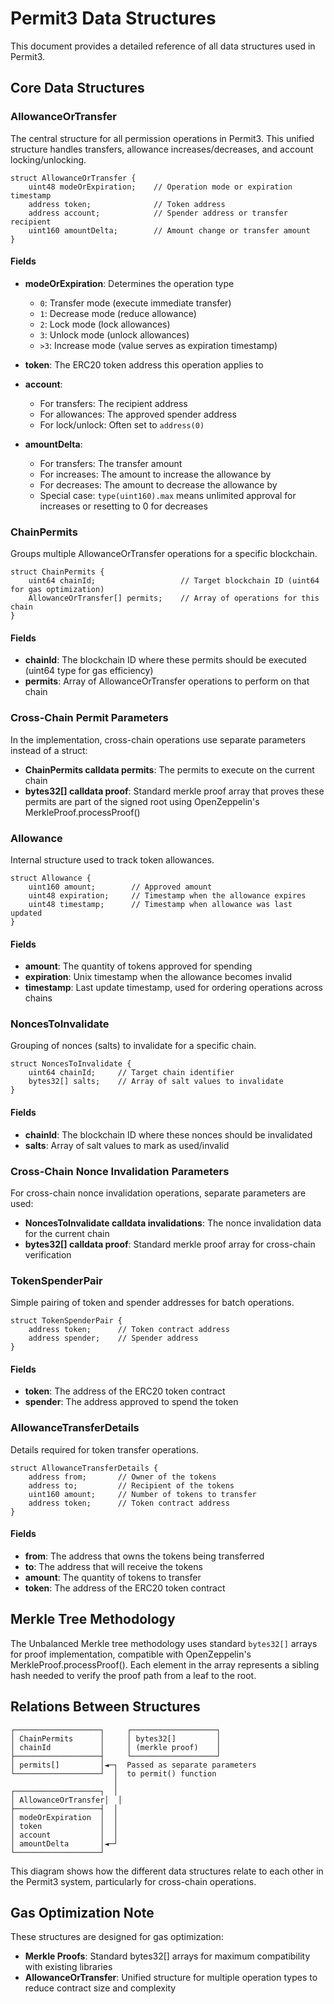 <a id="data-structures-top"></a>
# Permit3 Data Structures 


This document provides a detailed reference of all data structures used in Permit3.


<a id="core-data-structures"></a>
## Core Data Structures

### AllowanceOrTransfer

The central structure for all permission operations in Permit3. This unified structure handles transfers, allowance increases/decreases, and account locking/unlocking.

```solidity
struct AllowanceOrTransfer {
    uint48 modeOrExpiration;    // Operation mode or expiration timestamp
    address token;              // Token address
    address account;            // Spender address or transfer recipient
    uint160 amountDelta;        // Amount change or transfer amount
}
```

#### Fields

- **modeOrExpiration**: Determines the operation type
  - `0`: Transfer mode (execute immediate transfer)
  - `1`: Decrease mode (reduce allowance)
  - `2`: Lock mode (lock allowances)
  - `3`: Unlock mode (unlock allowances)
  - `>3`: Increase mode (value serves as expiration timestamp)

- **token**: The ERC20 token address this operation applies to

- **account**: 
  - For transfers: The recipient address
  - For allowances: The approved spender address
  - For lock/unlock: Often set to `address(0)`

- **amountDelta**:
  - For transfers: The transfer amount
  - For increases: The amount to increase the allowance by
  - For decreases: The amount to decrease the allowance by
  - Special case: `type(uint160).max` means unlimited approval for increases or resetting to 0 for decreases

### ChainPermits

Groups multiple AllowanceOrTransfer operations for a specific blockchain.

```solidity
struct ChainPermits {
    uint64 chainId;                   // Target blockchain ID (uint64 for gas optimization)
    AllowanceOrTransfer[] permits;    // Array of operations for this chain
}
```

#### Fields

- **chainId**: The blockchain ID where these permits should be executed (uint64 type for gas efficiency)
- **permits**: Array of AllowanceOrTransfer operations to perform on that chain

### Cross-Chain Permit Parameters

In the implementation, cross-chain operations use separate parameters instead of a struct:

- **ChainPermits calldata permits**: The permits to execute on the current chain
- **bytes32[] calldata proof**: Standard merkle proof array that proves these permits are part of the signed root using OpenZeppelin's MerkleProof.processProof()

### Allowance

Internal structure used to track token allowances.

```solidity
struct Allowance {
    uint160 amount;        // Approved amount
    uint48 expiration;     // Timestamp when the allowance expires
    uint48 timestamp;      // Timestamp when allowance was last updated
}
```

#### Fields

- **amount**: The quantity of tokens approved for spending
- **expiration**: Unix timestamp when the allowance becomes invalid
- **timestamp**: Last update timestamp, used for ordering operations across chains

### NoncesToInvalidate

Grouping of nonces (salts) to invalidate for a specific chain.

```solidity
struct NoncesToInvalidate {
    uint64 chainId;     // Target chain identifier
    bytes32[] salts;    // Array of salt values to invalidate
}
```

#### Fields

- **chainId**: The blockchain ID where these nonces should be invalidated
- **salts**: Array of salt values to mark as used/invalid

### Cross-Chain Nonce Invalidation Parameters

For cross-chain nonce invalidation operations, separate parameters are used:

- **NoncesToInvalidate calldata invalidations**: The nonce invalidation data for the current chain
- **bytes32[] calldata proof**: Standard merkle proof array for cross-chain verification

### TokenSpenderPair

Simple pairing of token and spender addresses for batch operations.

```solidity
struct TokenSpenderPair {
    address token;      // Token contract address
    address spender;    // Spender address
}
```

#### Fields

- **token**: The address of the ERC20 token contract
- **spender**: The address approved to spend the token

### AllowanceTransferDetails

Details required for token transfer operations.

```solidity
struct AllowanceTransferDetails {
    address from;       // Owner of the tokens
    address to;         // Recipient of the tokens
    uint160 amount;     // Number of tokens to transfer
    address token;      // Token contract address
}
```

#### Fields

- **from**: The address that owns the tokens being transferred
- **to**: The address that will receive the tokens
- **amount**: The quantity of tokens to transfer
- **token**: The address of the ERC20 token contract

<a id="merkle-tree-methodology"></a>
## Merkle Tree Methodology

The Unbalanced Merkle tree methodology uses standard `bytes32[]` arrays for proof implementation, compatible with OpenZeppelin's MerkleProof.processProof(). Each element in the array represents a sibling hash needed to verify the proof path from a leaf to the root.

<a id="relations-between-structures"></a>
## Relations Between Structures

```
┌───────────────────┐     ┌───────────────────┐
│ ChainPermits      │     │ bytes32[]         │
│ chainId           │     │ (merkle proof)    │
├───────────────────┤     └───────────────────┘
│ permits[]         │◄─┐  Passed as separate parameters
└───────────────────┘  │  to permit() function
                       │
┌───────────────────┐  │
│ AllowanceOrTransfer│  │
├───────────────────┤  │
│ modeOrExpiration  │  │
│ token             │  │
│ account           │  │
│ amountDelta       │◄─┘
└───────────────────┘
```

This diagram shows how the different data structures relate to each other in the Permit3 system, particularly for cross-chain operations.

<a id="gas-optimization-note"></a>
## Gas Optimization Note

These structures are designed for gas optimization:

- **Merkle Proofs**: Standard bytes32[] arrays for maximum compatibility with existing libraries
- **AllowanceOrTransfer**: Unified structure for multiple operation types to reduce contract size and complexity
